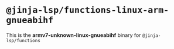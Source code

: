 # `@jinja-lsp/functions-linux-arm-gnueabihf`

This is the **armv7-unknown-linux-gnueabihf** binary for `@jinja-lsp/functions`
